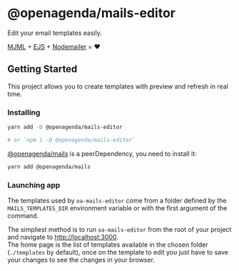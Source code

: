 # @openagenda/mails-editor

Edit your email templates easily.

[MJML](https://mjml.io/) + [EJS](http://ejs.co/) + [Nodemailer](https://nodemailer.com/about/) = :heart:

## Getting Started

This project allows you to create templates with preview and refresh in real time.

### Installing

```bash
yarn add -D @openagenda/mails-editor

# or `npm i -D @openagenda/mails-editor`
```

[@openagenda/mails](https://www.npmjs.com/package/@openagenda/mails) is a peerDependency, you need to install it:

```bash
yarn add @openagenda/mails
```

### Launching app

The templates used by `oa-mails-editor` come from a folder defined by the `MAILS_TEMPLATES_DIR` environment variable or with the first argument of the command.

The simpliest method is to run `oa-mails-editor` from the root of your project and navigate to [http://localhost:3000](http://localhost:3000).  
The home page is the list of templates available in the chosen folder (`./templates` by default), once on the template to edit you just have to save your changes to see the changes in your browser.

